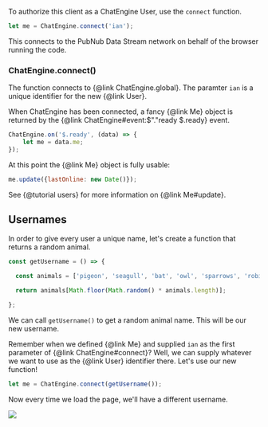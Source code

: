 To authorize this client as a ChatEngine User, use the ```connect``` function.

```js
let me = ChatEngine.connect('ian');
```

This connects to the PubNub Data Stream network on behalf of the browser running the code.

### ChatEngine.connect()

The function connects to {@link ChatEngine.global}. The paramter ```ian``` is a unique identifier for the new {@link User}.

When ChatEngine has been connected, a fancy {@link Me} object is returned by the {@link ChatEngine#event:$"."ready $.ready} event.

```js
ChatEngine.on('$.ready', (data) => {
    let me = data.me;
});
```

At this point the {@link Me} object is fully usable:

```js
me.update({lastOnline: new Date()});
```

See {@tutorial users} for more information on {@link Me#update}.

## Usernames

In order to give every user a unique name, let's create a function that returns a random animal.

```js
const getUsername = () => {

  const animals = ['pigeon', 'seagull', 'bat', 'owl', 'sparrows', 'robin', 'bluebird', 'cardinal', 'hawk', 'fish', 'shrimp', 'frog', 'whale', 'shark', 'eel', 'seal', 'lobster', 'octopus', 'mole', 'shrew', 'rabbit', 'chipmunk', 'armadillo', 'dog', 'cat', 'lynx', 'mouse', 'lion', 'moose', 'horse', 'deer', 'raccoon', 'zebra', 'goat', 'cow', 'pig', 'tiger', 'wolf', 'pony', 'antelope', 'buffalo', 'camel', 'donkey', 'elk', 'fox', 'monkey', 'gazelle', 'impala', 'jaguar', 'leopard', 'lemur', 'yak', 'elephant', 'giraffe', 'hippopotamus', 'rhinoceros', 'grizzlybear'];

  return animals[Math.floor(Math.random() * animals.length)];

};
```

We can call ```getUsername()``` to get a random animal name. This will be our new username.

Remember when we defined {@link Me} and supplied ```ian``` as the first parameter of {@link ChatEngine#connect}? Well, we can supply whatever we want to use as the {@link User} identifier there. Let's use our new function!

```js
let me = ChatEngine.connect(getUsername());
```

Now every time we load the page, we'll have a different username.

![](/guide/getting-started/assets/README-98498584.png)
